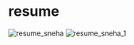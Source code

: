 # resume
![resume_sneha](https://github.com/snehat123/resume/assets/138353664/3245792d-9706-4e98-95e5-945a59eb0306)
![resume_sneha_1](https://github.com/snehat123/resume/assets/138353664/b98d8d2c-fc7f-4c9c-a1e2-c63c14c64b93)

